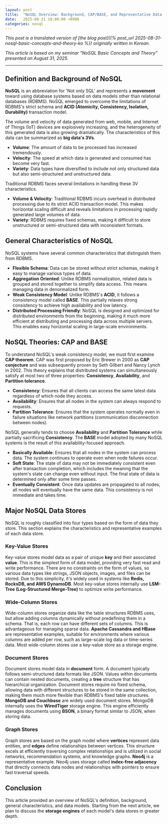 ```yaml
---
layout: post
title:  "NoSQL Overview: Background, CAP/BASE, and Representative Data Models"
date:   2025-08-31 18:00:00 +0900
categories: nosql
---
```


*This post is a translated version of [the blog post]({% post_url 2025-08-31-nosql-basic-concepts-and-theory-ko %}) originally written in Korean.*

*This article is based on my seminar "NoSQL Basic Concepts and Theory" presented on August 31, 2025.*

---

## Definition and Background of NoSQL

**NoSQL** is an abbreviation for 'Not only SQL' and represents a **movement** toward using database systems based on data models other than relational databases (RDBMS). NoSQL emerged to overcome the limitations of RDBMS's strict schema and **ACID (Atomicity, Consistency, Isolation, Durability)** transaction model.

The volume and velocity of data generated from web, mobile, and Internet of Things (IoT) devices are explosively increasing, and the heterogeneity of this generated data is also growing dramatically. The characteristics of this data can be summarized as **big data's 3Vs**.

- **Volume**: The amount of data to be processed has increased tremendously.
- **Velocity**: The speed at which data is generated and consumed has become very fast.
- **Variety**: Data types have diversified to include not only structured data but also semi-structured and unstructured data.

Traditional RDBMS faces several limitations in handling these 3V characteristics.

- **Volume & Velocity**: Traditional RDBMS incurs overhead in distributed processing due to its strict ACID transaction model. This makes horizontal scaling difficult and reveals limitations in processing rapidly generated large volumes of data.
- **Variety**: RDBMS requires fixed schemas, making it difficult to store unstructured or semi-structured data with inconsistent formats.

## General Characteristics of NoSQL

NoSQL systems have several common characteristics that distinguish them from RDBMS.

- **Flexible Schema**: Data can be stored without strict schemas, making it easy to manage various types of data.
- **Aggregation Oriented**: Unlike RDBMS normalization, related data is grouped and stored together to simplify data access. This means managing data in denormalized form.
- **Weak Consistency Model**: Unlike RDBMS's **ACID**, it follows a consistency model called **BASE**. This partially relaxes strong consistency to achieve high availability and low latency.
- **Distributed Processing Friendly**: NoSQL is designed and optimized for distributed environments from the beginning, making it much more efficient at distributing and processing data across multiple servers. This enables easy horizontal scaling in large-scale environments.

## NoSQL Theories: CAP and BASE

To understand NoSQL's weak consistency model, we must first examine **CAP theorem**. CAP was first proposed by Eric Brewer in 2000 as **CAP conjecture** and was subsequently proven by Seth Gilbert and Nancy Lynch in 2002. This theory explains that distributed systems can simultaneously satisfy at most two of three properties: **Consistency**, **Availability**, and **Partition tolerance**.

- **Consistency**: Ensures that all clients can access the same latest data regardless of which node they access.
- **Availability**: Ensures that all nodes in the system can always respond to requests.
- **Partition Tolerance**: Ensures that the system operates normally even in failure situations like network partitions (communication disconnection between nodes).

NoSQL generally tends to choose **Availability** and **Partition Tolerance** while partially sacrificing **Consistency**. The **BASE** model adopted by many NoSQL systems is the result of this availability-focused approach.

- **Basically Available**: Ensures that all nodes in the system can process data. The system continues to operate even when node failures occur.
- **Soft State**: The state of data may not be immediately consistent even after transaction completion, which includes the meaning that the system's state can change even without input. The final state of data is determined only after some time passes.
- **Eventually Consistent**: Once data updates are propagated to all nodes, all nodes will eventually have the same data. This consistency is not immediate and takes time.

## Major NoSQL Data Stores

NoSQL is roughly classified into four types based on the form of data they store.
This section explains the characteristics and representative examples of each data store.

### Key-Value Stores

Key-value stores model data as a pair of unique **key** and their associated **value**.
This is the simplest form of data model, providing very fast read and write performance.
There are no constraints on the form of values, so various data types like strings, JSON objects, images, and files can be stored.
Due to this simplicity, it's widely used in systems like **Redis, RocksDB, and AWS DynamoDB**.
Most key-value stores internally use **LSM-Tree (Log-Structured Merge-Tree)** to optimize write performance.

### Wide-Column Stores

Wide-column stores organize data like the table structures RDBMS uses, but allow adding columns dynamically without predefining them in a schema.
That is, each row can have different sets of columns.
This is advantageous for managing sparse data.
**Apache Cassandra and HBase** are representative examples, suitable for environments where various columns are added per row, such as large-scale log data or time-series data.
Most wide-column stores use a key-value store as a storage engine.

### Document Stores

Document stores model data in **document** form.
A document typically follows semi-structured data formats like JSON.
Values within documents can contain nested documents, creating a **tree** structure that has hierarchical organization.
Document stores require no fixed schema, allowing data with different structures to be stored in the same collection, making them much more flexible than RDBMS's fixed table structures. 
**MongoDB and Couchbase** are widely used document stores. 
MongoDB internally uses the **WiredTiger** storage engine. This engine efficiently manages documents using **BSON**, a binary format similar to JSON, when storing data.

### Graph Stores

Graph stores are based on the graph model where **vertices** represent data entities, and **edges** define relationships between vertices. 
This structure excels at efficiently traversing complex relationships and is utilized in social networks, recommendation systems, and knowledge graphs. 
**Neo4j** is a representative example. 
Neo4j uses storage called **index-free adjacency** that directly connects data nodes and relationships with pointers to ensure fast traversal speeds.

## Conclusion

This article provided an overview of NoSQL's definition, background, general characteristics, and data models.
Starting from the next article, we plan to discuss the **storage engines** of each model's data stores in greater depth.